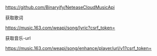 https://github.com/Binaryify/NeteaseCloudMusicApi

获取歌词

https://music.163.com/weapi/song/lyric?csrf_token=

获取音乐-url

https://music.163.com/weapi/song/enhance/player/url/v1?csrf_token=

